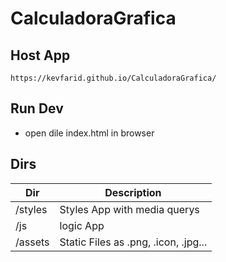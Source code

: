 # CalculadoraGrafica

## Host App

`https://kevfarid.github.io/CalculadoraGrafica/`

## Run Dev
- open dile index.html in browser

## Dirs
| Dir     | Description |
| ----------- | ----------- |
| /styles     | Styles App with media querys |
| /js   | logic App        |
| /assets   | Static Files  as .png, .icon, .jpg...     |
